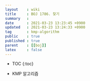 ```yaml
---
layout    : wiki
title     : BOJ 1786. 찾기
summary   : 
date      : 2021-03-23 13:23:45 +0900
updated   : 2021-03-23 13:24:33 +0900
tag       : kmp-algorithm
public    : true
published : true
parent    : [[boj]]
latex     : false
---
```

* TOC
{:toc}

- KMP 알고리즘
